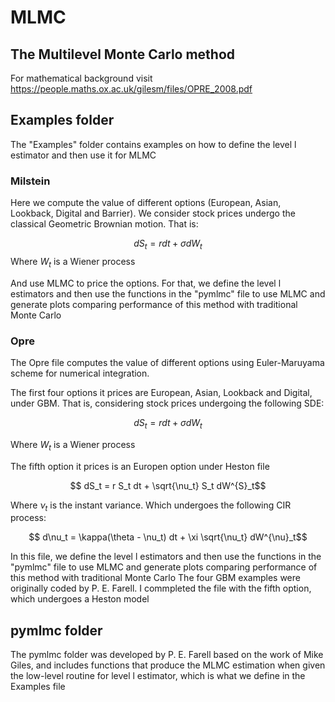 # MLMC
## The Multilevel Monte Carlo method

For mathematical background visit https://people.maths.ox.ac.uk/gilesm/files/OPRE_2008.pdf

## Examples folder
The "Examples" folder contains examples on how to define the level l estimator and then use it for MLMC

### Milstein
Here we compute the value of different options (European, Asian, Lookback, Digital and Barrier). We consider stock prices undergo the classical Geometric Brownian motion. That is:

 $$ dS_t = r dt + \sigma dW_t$$
 Where $W_t$ is a Wiener process 

And use MLMC to price the options. For that, we define the level l estimators and then use the functions in the "pymlmc" file to use MLMC and generate plots comparing performance of this method with traditional Monte Carlo

### Opre
The Opre file computes the value of different options using Euler-Maruyama scheme for numerical integration. 

The first four options it prices are European, Asian, Lookback and Digital, under GBM. That is, considering stock prices undergoing the following SDE:

 $$ dS_t = r dt + \sigma dW_t$$

Where $W_t$ is a Wiener process 

The fifth option it prices is an Europen option under Heston file

 $$ dS_t   = r S_t dt + \sqrt{\nu_t} S_t dW^{S}_t$$
 
Where $\nu_t$ is the instant variance. Which undergoes the following CIR process:
 
 $$ d\nu_t = \kappa(\theta - \nu_t) dt + \xi \sqrt{\nu_t} dW^{\nu}_t$$

In this file, we define the level l estimators and then use the functions in the "pymlmc" file to use MLMC and generate plots comparing performance of this method with traditional Monte Carlo 
The four GBM examples were originally coded by P. E. Farell. I commpleted the file with the fifth option, which undergoes a Heston model



## pymlmc folder 

The pymlmc folder was developed by P. E. Farell based on the work of Mike Giles, and includes functions that produce the MLMC estimation when given the low-level routine for level l estimator, which is what we define in the Examples file
